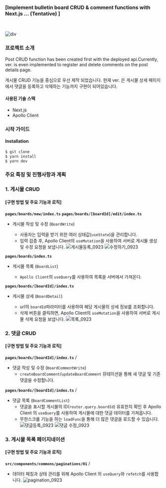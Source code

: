 ### [Implement bulletin board CRUD & comment functions with Next.js ... (Tentative) ]

<br />

![div](https://github.com/minngaeng/board/assets/124495210/bb4131cd-d872-4373-9151-485cbfbbdf20)

### 프로젝트 소개

Post CRUD function has been created first with the deployed api.Currently, ver. is even implemented to register and delete comments on the post details page.

게시물 CRUD 기능을 중심으로 우선 제작 되었습니다. 현재 ver. 은 게시물 상세 페이지에서 댓글을 등록하고 삭제하는 기능까지 구현이 되어있습니다.

#### 사용된 기술 스택

- Next.js
- Apollo Client

### 시작 가이드

#### Installation

```bash
$ git clone
$ yarn install
$ yarn dev
```

### 주요 특징 및 진행사항과 계획

### 1. 게시물 CRUD

#### [구현 방법 및 주요 기능과 로직]

**`pages/boards/new/index.ts`**
**`pages/boards/[boardId]/edit/index.ts`**

- 게시물 작성 및 수정 (`BoardWrite`)

  - 사용자는 입력을 받기 위한 여러 상태값(`useState`)을 관리합니다.
  - 입력 검증 후, Apollo Client의 `useMutation`을 사용하여 서버로 게시물 생성 및 수정 요청을 보냅니다.
    ![게시물등록_0923](https://github.com/minngaeng/board/assets/124495210/c976f452-101f-4656-a841-2a3e1bbb15c3)
    ![수정하기_0923](https://github.com/minngaeng/board/assets/124495210/5e2cc007-5929-4d29-bb51-15d1378c5d4e)

**`pages/boards/index.ts`**

- 게시물 목록 (`BoardList`)

  - `Apollo Client`의 `useQuery`를 사용하여 목록을 서버에서 가져온다.

**`pages/boards/[boardId]/index.ts`**

- 게시물 상세 (`BoardDetail`)

  - url의 `boardId`파라미터를 사용하여 해당 게시물의 상세 정보를 조회합니다.
  - 삭제 버튼을 클릭하면, Apollo Client의 `useMutation`을 사용하여 서버로 게시물 삭제 요청을 보냅니다.
    ![목록_0923](https://github.com/minngaeng/board/assets/124495210/6c34c427-05f8-4d5a-9ceb-a2c1861bf87b)

### 2. 댓글 CRUD

#### [구현 방법 및 주요 기능과 로직]

**`pages/boards/[boardId]/index.ts`** /

- 댓글 작성 및 수정 (`BoardCommentWrite`)
  - `createBoardComment`/`updateBoardComment` 뮤테이션을 통해 새 댓글 및 기존 댓글을 수정합니다.

**`pages/boards/[boardId]/index.ts`** /

- 댓글 목록 (`BoardCommentList`)
  - 댓글을 표시할 게시물의 ID(`router.query.boardId`) 유효한지 확인 후 Apollo Client 의 `useQuery`를 사용하여 게시물에 대한 댓글 데이터를 가져옵니다.
  - 무한스크롤 기능을 하는 `loadFunc`을 통해 더 많은 댓글을 로드할 수 있습니다.
    ![댓글등록_0923](https://github.com/minngaeng/board/assets/124495210/5e700535-4395-455a-9b9f-6c24f81e733d)
    ![댓글 수정_0923](https://github.com/minngaeng/board/assets/124495210/adc26e98-020f-4f65-87d1-bd659825d258)

### 3. 게시물 목록 페이지네이션

#### [구현 방법 및 주요 기능과 로직]

**`src/components/commons/paginations/01`** /

- 데이터 페칭과 상태 관리를 위해 Apollo Client 의 `useQuery`와 `refetch`를 사용합니다.
  ![pagination_0923](https://github.com/minngaeng/board/assets/124495210/63749334-69da-4bd1-ac72-12af4ee58624)
